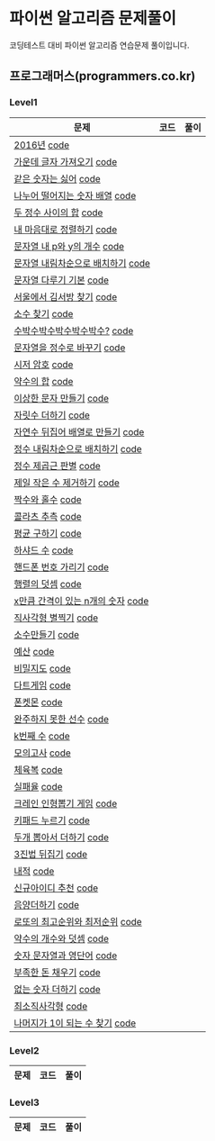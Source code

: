 # 파이썬 알고리즘 문제풀이
코딩테스트 대비 파이썬 알고리즘 연습문제 풀이입니다.

## 프로그래머스(programmers.co.kr) 
### Level1
| 문제 | 코드 | 풀이 |
| ------------- |:-------------:| -----:|
| [2016년](https://programmers.co.kr/learn/courses/30/lessons/12901) [code](programmers/level1/12901.py) | |
| [가운데 글자 가져오기](https://programmers.co.kr/learn/courses/30/lessons/12903) [code](programmers/level1/12903.py) | |
| [같은 숫자는 싫어](https://programmers.co.kr/learn/courses/30/lessons/12906) [code](programmers/level1/12906.py) | |
| [나누어 떨어지는 숫자 배열](https://programmers.co.kr/learn/courses/30/lessons/12910) [code](programmers/level1/12910.py) | |
| [두 정수 사이의 합](https://programmers.co.kr/learn/courses/30/lessons/12912) [code](programmers/level1/129012.py) | |
| [내 마음대로 정렬하기](https://programmers.co.kr/learn/courses/30/lessons/12915) [code](programmers/level1/12915.py) | |
| [문자열 내 p와 y의 개수](https://programmers.co.kr/learn/courses/30/lessons/12916) [code](programmers/level1/12916.py) | |
| [문자열 내림차순으로 배치하기](https://programmers.co.kr/learn/courses/30/lessons/12917) [code](programmers/level1/12917.py) | |
| [문자열 다루기 기본](https://programmers.co.kr/learn/courses/30/lessons/12918) [code](programmers/level1/12918.py) | |
| [서울에서 김서방 찾기](https://programmers.co.kr/learn/courses/30/lessons/12919) [code](programmers/level1/12919.py) | |
| [소수 찾기](https://programmers.co.kr/learn/courses/30/lessons/12921) [code](programmers/level1/12921.py) | |
| [수박수박수박수박수박수?](https://programmers.co.kr/learn/courses/30/lessons/12922) [code](programmers/level1/12922.py) | |
| [문자열을 정수로 바꾸기](https://programmers.co.kr/learn/courses/30/lessons/12925) [code](programmers/level1/12925.py) | |
| [시저 암호](https://programmers.co.kr/learn/courses/30/lessons/12926) [code](programmers/level1/12926.py) | |
| [약수의 합](https://programmers.co.kr/learn/courses/30/lessons/12928) [code](programmers/level1/12928.py) | |
| [이상한 문자 만들기](https://programmers.co.kr/learn/courses/30/lessons/12930) [code](programmers/level1/12930.py) | |
| [자릿수 더하기](https://programmers.co.kr/learn/courses/30/lessons/12931) [code](programmers/level1/12931.py) | |
| [자연수 뒤집어 배열로 만들기](https://programmers.co.kr/learn/courses/30/lessons/12932) [code](programmers/level1/12932.py) | |
| [정수 내림차순으로 배치하기](https://programmers.co.kr/learn/courses/30/lessons/12933) [code](programmers/level1/12933.py) | |
| [정수 제곱근 판별](https://programmers.co.kr/learn/courses/30/lessons/12934) [code](programmers/level1/12934.py) | |
| [제일 작은 수 제거하기](https://programmers.co.kr/learn/courses/30/lessons/12935) [code](programmers/level1/12935.py) | |
| [짝수와 홀수](https://programmers.co.kr/learn/courses/30/lessons/12937) [code](programmers/level1/12937.py) | |
| [콜라츠 추측](https://programmers.co.kr/learn/courses/30/lessons/12943) [code](programmers/level1/12943.py) | |
| [평균 구하기](https://programmers.co.kr/learn/courses/30/lessons/12944) [code](programmers/level1/12944.py) | |
| [하샤드 수](https://programmers.co.kr/learn/courses/30/lessons/12947) [code](programmers/level1/12947.py) | |
| [핸드폰 번호 가리기](https://programmers.co.kr/learn/courses/30/lessons/12948) [code](programmers/level1/12948.py) | |
| [행렬의 덧셈](https://programmers.co.kr/learn/courses/30/lessons/12950) [code](programmers/level1/12950.py) | |
| [x만큼 간격이 있는 n개의 숫자](https://programmers.co.kr/learn/courses/30/lessons/12954) [code](programmers/level1/12954.py) | |
| [직사각형 별찍기](https://programmers.co.kr/learn/courses/30/lessons/12969) [code](programmers/level1/12969.py) | |
| [소수만들기](https://programmers.co.kr/learn/courses/30/lessons/12977) [code](programmers/level1/12977.py) | |
| [예산](https://programmers.co.kr/learn/courses/30/lessons/12982) [code](programmers/level1/12982.py) | |
| [비밀지도](https://programmers.co.kr/learn/courses/30/lessons/17681) [code](programmers/level1/17681.py) | |
| [다트게임](https://programmers.co.kr/learn/courses/30/lessons/17682) [code](programmers/level1/17682.py) | |
| [폰켓몬](https://programmers.co.kr/learn/courses/30/lessons/1845) [code](programmers/level1/1845.py) | |
| [완주하지 못한 선수](https://programmers.co.kr/learn/courses/30/lessons/42578) [code](programmers/level1/42578.py) | |
| [k번째 수](https://programmers.co.kr/learn/courses/30/lessons/42748) [code](programmers/level1/42748.py) | |
| [모의고사](https://programmers.co.kr/learn/courses/30/lessons/42840) [code](programmers/level1/42840.py) | |
| [체육복](https://programmers.co.kr/learn/courses/30/lessons/42862) [code](programmers/level1/42862.py) | |
| [실패율](https://programmers.co.kr/learn/courses/30/lessons/42889) [code](programmers/level1/42889.py) | |
| [크레인 인형뽑기 게임](https://programmers.co.kr/learn/courses/30/lessons/64061) [code](programmers/level1/64061.py) | |
| [키패드 누르기](https://programmers.co.kr/learn/courses/30/lessons/67256) [code](programmers/level1/67256.py) | |
| [두개 뽑아서 더하기](https://programmers.co.kr/learn/courses/30/lessons/68644) [code](programmers/level1/68644.py) | |
| [3진법 뒤집기](https://programmers.co.kr/learn/courses/30/lessons/68935) [code](programmers/level1/68935.py) | |
| [내적](https://programmers.co.kr/learn/courses/30/lessons/70128) [code](programmers/level1/70128.py) | |
| [신규아이디 추천](https://programmers.co.kr/learn/courses/30/lessons/72410) [code](programmers/level1/72410.py) | |
| [음양더하기](https://programmers.co.kr/learn/courses/30/lessons/76501) [code](programmers/level1/76501.py) | |
| [로또의 최고순위와 최저순위](https://programmers.co.kr/learn/courses/30/lessons/77484) [code](programmers/level1/77484.py) | |
| [약수의 개수와 덧셈](https://programmers.co.kr/learn/courses/30/lessons/77884) [code](programmers/level1/77884.py) | |
| [숫자 문자열과 영단어](https://programmers.co.kr/learn/courses/30/lessons/81031) [code](programmers/level1/81031.py) | |
| [부족한 돈 채우기](https://programmers.co.kr/learn/courses/30/lessons/82612) [code](programmers/level1/82612.py) | |
| [없는 숫자 더하기](https://programmers.co.kr/learn/courses/30/lessons/86051) [code](programmers/level1/86051.py) | |
| [최소직사각형](https://programmers.co.kr/learn/courses/30/lessons/86491) [code](programmers/level1/86491.py) | |
| [나머지가 1이 되는 수 찾기](https://programmers.co.kr/learn/courses/30/lessons/87389) [code](programmers/level1/87389.py) | |


### Level2
| 문제 | 코드 | 풀이 |
| ------------- |:-------------:| -----:|

### Level3
| 문제 | 코드 | 풀이 |
| ------------- |:-------------:| -----:|

